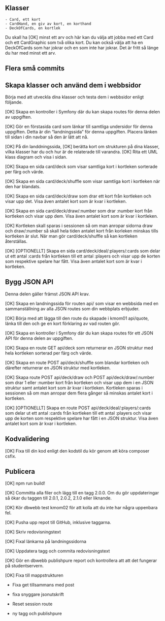## Klasser
    - Card, ett kort
    - CardHand, en giv av kort, en korthand
    - DeckOfCards, en kortlek

Du skall ha 
    [OK] minst ett arv och här kan du välja att jobba med ett Card och ett CardGraphic som två olika kort. Du kan också välja att ha en DeckOfCards som har jokrar och en som inte har jokrar. Det är fritt så länge du har med minst ett arv.

## Flera små commits


## Skapa klasser och använd dem i webbsidor

Börja med att utveckla dina klasser och testa dem i webbsidor enligt följande.

[OK] Skapa en kontroller i Symfony där du kan skapa routes för denna delen av uppgiften.

[OK] Gör en förstasida card som länkar till samtliga undersidor för denna uppgiften. Detta är din “landningssida” för denna uppgiften. Placera länken till sidan i din navbar så den är lätt att nå.

[OK] På din landdningssida, 
    [OK] berätta kort om strukturen på dina klasser, vilka klasser har du och hur är de relaterade till varandra. 
    [OK] Rita ett UML klass diagram och visa i sidan.

[OK] Skapa en sida card/deck som visar samtliga kort i kortleken sorterade per färg och värde.

[OK] Skapa en sida card/deck/shuffle som visar samtliga kort i kortleken när den har blandats.

[OK] Skapa en sida card/deck/draw som drar ett kort från kortleken och visar upp det. Visa även antalet kort som är kvar i kortleken.

[OK] Skapa en sida card/deck/draw/:number som drar :number kort från kortleken och visar upp dem. Visa även antalet kort som är kvar i kortleken.

[OK] Kortleken skall sparas i sessionen så om man anropar sidorna draw och draw/:number så skall hela tiden antalet kort från korleken minskas tills kortleken är slut. När man gör card/deck/shuffle så kan kortleken återställas.

[OK] [OPTIONELLT] Skapa en sida card/deck/deal/:players/:cards som delar ut ett antal :cards från kortleken till ett antal :players och visar upp de korten som respektive spelare har fått. Visa även antalet kort som är kvar i kortleken.

## Bygg JSON API

Denna delen gäller främst JSON API krav.

[OK] Skapa en landningssida för routen api/ som visar en webbsida med en sammanställning av alla JSON routes som din webbplats erbjuder.

[OK] Börja med att lägga till den route du skapade i kmom01 api/quote, länka till den och ge en kort förklaring av vad routen gör.

[OK] Skapa en kontroller i Symfony där du kan skapa routes för ett JSON API för denna delen av uppgiften.

[OK] Skapa en route GET api/deck som returnerar en JSON struktur med hela kortleken sorterad per färg och värde.

[OK] Skapa en route POST api/deck/shuffle som blandar kortleken och därefter returnerar en JSON struktur med kortleken.

[OK] Skapa route POST api/deck/draw och POST api/deck/draw/:number som drar 1 eller :number kort från kortleken och visar upp dem i en JSON struktur samt antalet kort som är kvar i kortleken. Kortleken sparas i sessionen så om man anropar dem flera gånger så minskas antalet kort i kortleken.

[OK] [OPTIONELLT] Skapa en route POST api/deck/deal/:players/:cards som delar ut ett antal :cards från kortleken till ett antal :players och visar upp de korten som respektive spelare har fått i en JSON struktur. Visa även antalet kort som är kvar i kortleken.

## Kodvalidering

[OK] Fixa till din kod enligt den kodstil du kör genom att köra composer csfix.


## Publicera

[OK] npm run build!

[OK] Committa alla filer och lägg till en tagg 2.0.0. Om du gör uppdateringar så ökar du taggen till 2.0.1, 2.0.2, 2.1.0 eller liknande.

[OK] Kör dbwebb test kmom02 för att kolla att du inte har några uppenbara fel.

[OK] Pusha upp repot till GitHub, inklusive taggarna.

[OK] Skriv redovisningstext

[OK] Fixal länkarna på landningssidorna

[OK] Uppdatera tagg och commita redovisningstext

[OK] Gör en dbwebb publishpure report och kontrollera att att det fungerar på studentservern.

[OK] Fixa till mappstrukturen

* Fixa get tillsammans med post

* fixa snyggare jsonutskrift

* Reset session route

* ny tagg och publishpure


